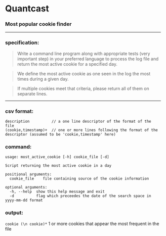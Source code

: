 # Quantcast
### Most popular cookie finder

---

### specification:

> Write a command line program along with appropriate tests (very important step) in your preferred language to process the log file and return the most active cookie for a specified day.

> We define the most active cookie as one seen in the log the most times during a given day.

> If multiple cookies meet that criteria, please return all of them on separate lines.

---

### csv format:

```
description          // a one line descriptor of the format of the file
(cookie,timestamp)+  // one or more lines following the format of the descriptor (assumed to be 'cookie,timestamp' here)
```

### command:

```
usage: most_active_cookie [-h] cookie_file [-d]

Script returning the most active cookie in a day

positional arguments:
  cookie_file    file containing source of the cookie information

optional arguments:
  -h, --help  show this help message and exit
  -d          flag which preceedes the date of the search space in yyyy-mm-dd format
```

### output:

`cookie (\n cookie)*` 1 or more cookies that appear the most frequent in the file